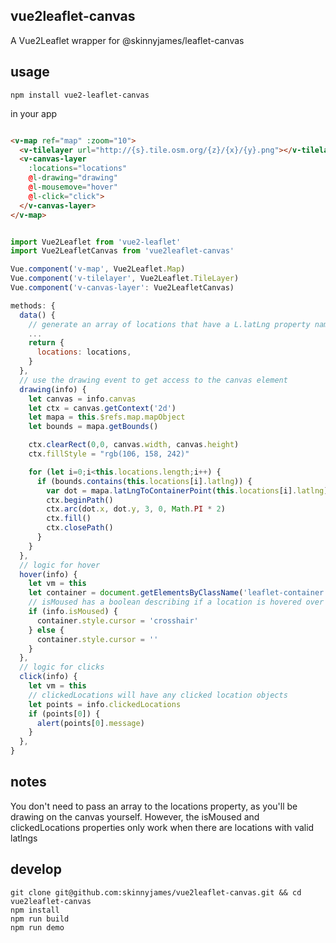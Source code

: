 ## vue2leaflet-canvas

A Vue2Leaflet wrapper for @skinnyjames/leaflet-canvas

## usage

```
npm install vue2-leaflet-canvas

```

in your app

```html

<v-map ref="map" :zoom="10">
  <v-tilelayer url="http://{s}.tile.osm.org/{z}/{x}/{y}.png"></v-tilelayer>
  <v-canvas-layer
    :locations="locations"
    @l-drawing="drawing"
    @l-mousemove="hover"
    @l-click="click">
  </v-canvas-layer>
</v-map>

```

```javascript

import Vue2Leaflet from 'vue2-leaflet'
import Vue2LeafletCanvas from 'vue2leaflet-canvas'

Vue.component('v-map', Vue2Leaflet.Map)
Vue.component('v-tilelayer', Vue2Leaflet.TileLayer)
Vue.component('v-canvas-layer': Vue2LeafletCanvas)

methods: {
  data() {
    // generate an array of locations that have a L.latLng property named "latlng"
    ...
    return {
      locations: locations,
    }
  },
  // use the drawing event to get access to the canvas element
  drawing(info) {
    let canvas = info.canvas
    let ctx = canvas.getContext('2d')
    let mapa = this.$refs.map.mapObject
    let bounds = mapa.getBounds()

    ctx.clearRect(0,0, canvas.width, canvas.height)
    ctx.fillStyle = "rgb(106, 158, 242)"

    for (let i=0;i<this.locations.length;i++) {
      if (bounds.contains(this.locations[i].latlng)) {
        var dot = mapa.latLngToContainerPoint(this.locations[i].latlng)
        ctx.beginPath() 
        ctx.arc(dot.x, dot.y, 3, 0, Math.PI * 2)
        ctx.fill()
        ctx.closePath()
      }  
    }
  },
  // logic for hover
  hover(info) {
    let vm = this
    let container = document.getElementsByClassName('leaflet-container')[0]
    // isMoused has a boolean describing if a location is hovered over
    if (info.isMoused) {
      container.style.cursor = 'crosshair'
    } else {
      container.style.cursor = ''
    }
  },
  // logic for clicks
  click(info) {
    let vm = this
    // clickedLocations will have any clicked location objects
    let points = info.clickedLocations
    if (points[0]) {
      alert(points[0].message)
    }
  },
}

```

## notes

You don't need to pass an array to the locations property, as you'll be drawing on the canvas yourself.
However, the isMoused and clickedLocations properties only work when there are locations with valid latlngs

## develop

```
git clone git@github.com:skinnyjames/vue2leaflet-canvas.git && cd vue2leaflet-canvas
npm install
npm run build
npm run demo
```

